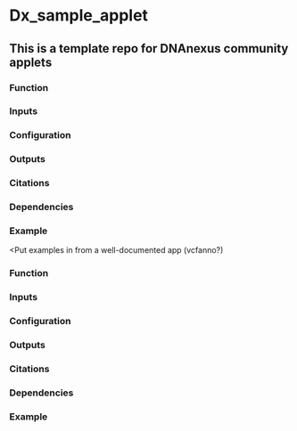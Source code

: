 # Dx_sample_applet
## This is a template repo for DNAnexus community applets

### Function

### Inputs

### Configuration

### Outputs

### Citations

### Dependencies

### Example




<Put examples in from a well-documented app (vcfanno?)
### Function

### Inputs

### Configuration

### Outputs

### Citations

### Dependencies

### Example
